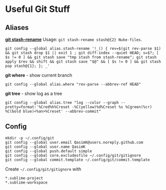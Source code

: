 # Useful Git Stuff

## Aliases

[**git stash-rename**](http://stackoverflow.com/a/25935360/5173025) Usage: `git stash-rename stash@{2} Nuke-files`.

    git config --global alias.stash-rename '!_() { rev=$(git rev-parse $1) && git stash drop $1 || exit 1 ; git diff-index --quiet HEAD; s=$?; [ $s != 0 ] && git stash save "tmp stash from stash-rename"; git stash apply $rev && shift && git stash save "$@" && [ $s != 0 ] && git stash pop stash@{1}; }; _'
    
**git where** - show current branch

    git config --global alias.where "rev-parse --abbrev-ref HEAD"

**git tree** - show log as a tree

    git config --global alias.tree "log --color --graph --pretty=format:'%Cred%h%Creset -%C(yellow)%d%Creset %s %Cgreen(%cr) %C(bold blue)<%an>%Creset' --abbrev-commit"


## Config

    mkdir -p ~/.config/git
    git config --global user.email QasimK@users.noreply.github.com
    git config --global user.name QasimK
    git config --global push.default simple
    git config --global core.excludesfile ~/.config/git/gitignore
    git config --global commit.template ~/.config/git/commit.template

Create `~/.config/git/gitignore` with

    *.sublime-project
    *.sublime-workspace

